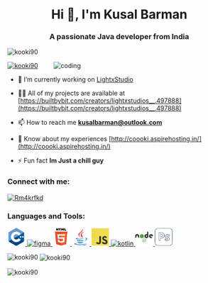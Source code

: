 <h1 align="center">Hi 👋, I'm Kusal Barman</h1>
<h3 align="center">A passionate Java developer from India</h3>
<p align="left"> <img src="https://komarev.com/ghpvc/?username=kooki90&label=Profile%20views&color=0e75b6&style=flat" alt="kooki90" /> </p>
<img align="right" alt="coding" width="400" src="https://media.giphy.com/media/3oKIPnAiaMCws8nOsE/giphy.gif?cid=790b76114b8ytyqbjlojslrlvvjmtzwpterr1oj4k5gmpqeh&ep=v1_gifs_search&rid=giphy.gif&ct=g">
<p align="left"> <a href="https://github.com/ryo-ma/github-profile-trophy"><img src="https://github-profile-trophy.vercel.app/?username=kooki90" alt="kooki90" /></a> </p>

- 🔭 I’m currently working on [LightxStudio](https://builtbybit.com/creators/lightxstudios__.497888)

- 👨‍💻 All of my projects are available at [https://builtbybit.com/creators/lightxstudios__.497888](https://builtbybit.com/creators/lightxstudios__.497888)

- 📫 How to reach me **kusalbarman@outlook.com**

- 📄 Know about my experiences [http://coooki.aspirehosting.in/](http://coooki.aspirehosting.in/)

- ⚡ Fun fact **Im Just a chill guy**

<h3 align="left">Connect with me:</h3>
<p align="left">
<a href="https://discord.gg/Rm4krfkd" target="blank"><img align="center" src="https://raw.githubusercontent.com/rahuldkjain/github-profile-readme-generator/master/src/images/icons/Social/discord.svg" alt="Rm4krfkd" height="30" width="40" /></a>
</p>

<h3 align="left">Languages and Tools:</h3>
<p align="left"> <a href="https://www.w3schools.com/cpp/" target="_blank" rel="noreferrer"> <img src="https://raw.githubusercontent.com/devicons/devicon/master/icons/cplusplus/cplusplus-original.svg" alt="cplusplus" width="40" height="40"/> </a> <a href="https://www.figma.com/" target="_blank" rel="noreferrer"> <img src="https://www.vectorlogo.zone/logos/figma/figma-icon.svg" alt="figma" width="40" height="40"/> </a> <a href="https://www.w3.org/html/" target="_blank" rel="noreferrer"> <img src="https://raw.githubusercontent.com/devicons/devicon/master/icons/html5/html5-original-wordmark.svg" alt="html5" width="40" height="40"/> </a> <a href="https://www.java.com" target="_blank" rel="noreferrer"> <img src="https://raw.githubusercontent.com/devicons/devicon/master/icons/java/java-original.svg" alt="java" width="40" height="40"/> </a> <a href="https://developer.mozilla.org/en-US/docs/Web/JavaScript" target="_blank" rel="noreferrer"> <img src="https://raw.githubusercontent.com/devicons/devicon/master/icons/javascript/javascript-original.svg" alt="javascript" width="40" height="40"/> </a> <a href="https://kotlinlang.org" target="_blank" rel="noreferrer"> <img src="https://www.vectorlogo.zone/logos/kotlinlang/kotlinlang-icon.svg" alt="kotlin" width="40" height="40"/> </a> <a href="https://nodejs.org" target="_blank" rel="noreferrer"> <img src="https://raw.githubusercontent.com/devicons/devicon/master/icons/nodejs/nodejs-original-wordmark.svg" alt="nodejs" width="40" height="40"/> </a> <a href="https://www.photoshop.com/en" target="_blank" rel="noreferrer"> <img src="https://raw.githubusercontent.com/devicons/devicon/master/icons/photoshop/photoshop-line.svg" alt="photoshop" width="40" height="40"/> </a> </p>

<p><img align="left" src="https://github-readme-stats.vercel.app/api/top-langs?username=kooki90&show_icons=true&locale=en&layout=compact" alt="kooki90" /></p>

<p>&nbsp;<img align="center" src="https://github-readme-stats.vercel.app/api?username=kooki90&show_icons=true&locale=en" alt="kooki90" /></p>

<p><img align="center" src="https://github-readme-streak-stats.herokuapp.com/?user=kooki90&" alt="kooki90" /></p>
